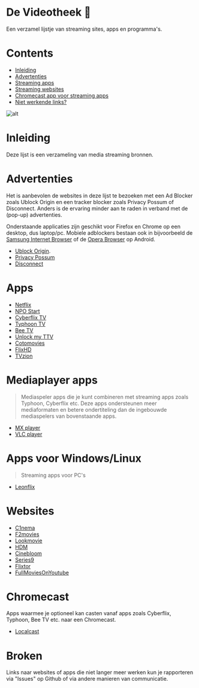 # De Videotheek 🎥 
Een verzamel lijstje van streaming sites, apps en programma's.

# Contents
- [Inleiding](#inleiding)
- [Advertenties](#advertenties)
- [Streaming apps](#apps)
- [Streaming websites](#websites)
- [Chromecast app voor streaming apps](#chromecast)
- [Niet werkende links?](#broken)

![alt](https://i.imgur.com/9Ra4bae.jpg)

# Inleiding

Deze lijst is een verzameling van media streaming bronnen.

# Advertenties

Het is aanbevolen de websites in deze lijst te bezoeken met een Ad Blocker zoals Ublock Origin en een tracker blocker zoals Privacy Possum of Disconnect. Anders is de ervaring minder aan te raden in verband met de (pop-up) advertenties.

Onderstaande applicaties zijn geschikt voor Firefox en Chrome op een desktop, dus laptop/pc. Mobiele adblockers bestaan ook in bijvoorbeeld de [Samsung Internet Browser](https://play.google.com/store/apps/details?id=com.sec.android.app.sbrowser&hl=nl) of de [Opera Browser](https://play.google.com/store/apps/details?id=com.opera.browser&referrer=utm_source%3D%28direct%29_opera_com%26utm_medium%3Ddoc%26utm_campaign%3D%28direct%29_via_opera_com) op Android. 

- [Ublock Origin](https://addons.mozilla.org/en-US/firefox/addon/ublock-origin/). 
- [Privacy Possum](https://addons.mozilla.org/nl/firefox/addon/privacy-possum)  
- [Disconnect](https://addons.mozilla.org/nl/firefox/addon/disconnect/?src=search)  

# Apps
- [Netflix](https://play.google.com/store/apps/details?id=com.netflix.mediaclient&hl=nl)
- [NPO Start](https://play.google.com/store/apps/details?id=nl.uitzendinggemist&hl=nl)
- [Cyberflix TV](https://mega.nz/#!l5IRnSKJ!BYexmD_Mstaju-sPsEu_9dj71xrJ9rG4mo7vEjxspPQ)
- [Typhoon TV](https://mega.nz/#!F9gxySKa!SzXVO1zV5r8mrcPzETPesHtwA8j49bJ6RcVGXX9WwKs)
- [Bee TV](https://mega.nz/#!h0RWhIAC!m9ujAUxVwUsiNOcWTJYMp6Ex7KUISWnMFD90J5g_4vo)
- [Unlock my TTV](https://mega.nz/#!9k50hSbY!cEUwVWlOjehBt_fKFTiI9VvL23F5sKyGpsiIdF3kyZY)
- [Cotomovies](https://mega.nz/#!ZtY2hCaB!LlCfpFLiOIBdCTkyhHFONFo_66MkI3-RjNnr_62Lt3c)
- [FlixHD](https://mega.nz/#!g0ZSgQQA!fxftzjCR6l-_l3AAe4Bc0IynDvJY64I8XWMpjDc2VIA)
- [TVzion](https://www.reddit.com/r/TVZionApp)

# Mediaplayer apps
> Mediaspeler apps die je kunt combineren met streaming apps zoals Typhoon, Cyberflix etc. Deze apps ondersteunen meer mediaformaten en betere ondertiteling dan de ingebouwde mediaspelers van bovenstaande apps. 
- [MX player](https://play.google.com/store/apps/details?id=com.mxtech.videoplayer.ad&hl=nl)
- [VLC player](https://play.google.com/store/apps/details?id=org.videolan.vlc&hl=nl) 

# Apps voor Windows/Linux
> Streaming apps voor PC's
- [Leonflix](https://leonflix.net)

# Websites
- [C1nema](https://c1nema.com)
- [F2movies](https://f2movies.to)
- [Lookmovie](https://lookmovie.ag)
- [HDM](https://hdm.to)
- [Cinebloom](https://cinebloom.org)
- [Series9](https://series9.to) 
- [Flixtor](https://flixtor.life)
- [FullMoviesOnYoutube](https://www.reddit.com/r/fullmoviesonyoutube/) 

# Chromecast
Apps waarmee je optioneel kan casten vanaf apps zoals Cyberflix, Typhoon, Bee TV etc. naar een Chromecast.
- [Localcast](https://play.google.com/store/apps/details?id=de.stefanpledl.localcast&hl=nl) 

# Broken
Links naar websites of apps die niet langer meer werken kun je rapporteren via "Issues" op Github of via andere manieren van communicatie.
